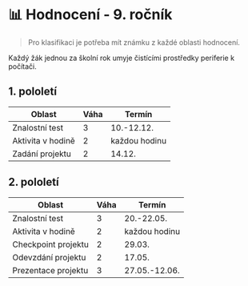 # 📊 Hodnocení - 9. ročník

> Pro klasifikaci je potřeba mít známku z každé oblasti hodnocení.

Každý žák jednou za školní rok umyje čistícími prostředky periferie k počítači.

## 1. pololetí

| Oblast            | Váha | Termín        |
| ----------------- | ---- | ------------- |
| Znalostní test    | 3    | 10.-12.12.    |
| Aktivita v hodině | 2    | každou hodinu |
| Zadání projektu   | 2    | 14.12.        |


## 2. pololetí

| Oblast              | Váha | Termín        |
| ------------------- | ---- | ------------- |
| Znalostní test      | 3    | 20.-22.05.    |
| Aktivita v hodině   | 2    | každou hodinu |
| Checkpoint projektu | 2    | 29.03.        |
| Odevzdání projektu  | 2    | 17.05.        |
| Prezentace projektu | 3    | 27.05.-12.06. |
